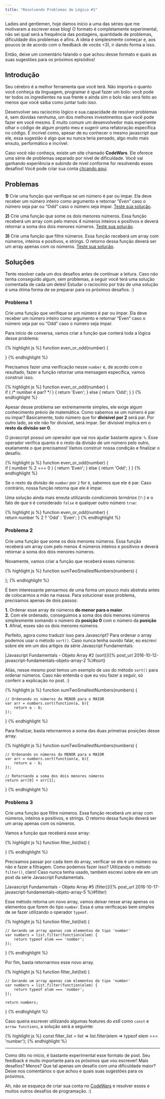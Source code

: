 ```yaml
---
title: "Resolvendo Problemas de Lógica #1"
---
```


Ladies and gentlemen, hoje damos início a uma das séries que me motivaram a escrever esse blog! O formato é completamente experimental, não sei qual será a frequência das postagens, quantidade de problemas, dificuldade dos problemas e afins. A ideia é simplesmente começar e, aos poucos (e de acordo com o feedback de vocês <3), ir dando forma a isso.

Então, deixe um comentário falando o que achou desse formato e quais as suas sugestões para os próximos episódios!

## Introdução

Seu cérebro é a melhor ferramenta que você terá. Não importa o quanto você conheça da linguagem, programar é igual fazer um bolo: você pode ter todos os ingredientes na sua frente e ainda sim o bolo não será feito ao menos que você saiba como juntar tudo isso.

Desenvolver seu raciocínio lógico e sua capacidade de resolver problemas é, sem dúvidas nenhuma, um dos melhores investimentos que você pode fazer em você mesmo. É muito comum um desenvolvedor mais experiente olhar o código de algum projeto meu e sugerir uma refatoração específica no código. É incrível como, apesar de eu conhecer o mesmo javascript que ele, essa sugestão é algo que eu nunca teria pensado, algo muito mais enxuto, performático e incrível.

Caso você não conheça, existe um site chamado **CodeWars**. Ele oferece uma série de problemas separado por nível de dificuldade. Você vai ganhando experiência e subindo de nível conforme for resolvendo esses desafios! Você pode criar sua conta [clicando aqui](http://www.codewars.com/r/h2nQcA).

## Problemas

**1)** Crie uma função que verifique se um número é par ou ímpar. Ela deve receber um número inteiro como argumento e retornar _"Even"_ caso o número seja par ou _"Odd"_ caso o número seja ímpar. [Teste sua solução](https://www.codewars.com/kata/even-or-odd/train/javascript).

**2)** Crie uma função que some os dois menores números. Essa função receberá um array com pelo menos 4 números inteiros e positivos e deverá retornar a soma dos dois menores números. [Teste sua solução](https://www.codewars.com/kata/sum-of-two-lowest-positive-integers/train/javascript).

**3)** Crie uma função que filtre números. Essa função receberá um array com números, inteiros e positivos, e strings. O retorno dessa função deverá ser um array apenas com os números. [Teste sua solução](https://www.codewars.com/kata/list-filtering/train/javascript).

## Soluções

Tente resolver cada um dos desafios antes de continuar a leitura. Caso não tenha conseguido algum, sem problemas, a seguir você terá uma solução comentada de cada um deles! Estudar o raciocínio por trás de uma solução é uma ótima forma de se preparar para os próximos desafios. :)

### Problema 1

Crie uma função que verifique se um número é par ou ímpar. Ela deve receber um número inteiro como argumento e retornar “Even” caso o número seja par ou “Odd” caso o número seja ímpar.

Para início de conversa, vamos criar a função que conterá toda a lógica desse problema:

{% highlight js %}
function even_or_odd(number) {
  
}
{% endhighlight %}

Precisamos fazer uma verificação nesse `number` e, de acordo com o resultado, fazer a função retornar uma mensagem específica, vamos construir isso.

{% highlight js %}
function even_or_odd(number) {  
    if ( /* number é par? */ ) {
        return 'Even'; 
    } else {
        return 'Odd';
    }
}
{% endhighlight %}

Apesar desse problema ser extremamente simples, ele exige algum conhecimento prévio de matemática. Como sabemos se um número é par ou ímpar? Basicamente, todo número que for **divisível por 2** será par. Por outro lado, se ele não for divisível, será ímpar. Ser divisível implica em o **resto da divisão ser 0**.

O javascript possui um operador que vai nos ajudar bastante agora: `%`. Esse operador verifica quanto é o resto da divisão de um número pelo outro, exatamente o que precisamos! Vamos construir nossa condição e finalizar o desafio.

{% highlight js %}
function even_or_odd(number) {  
    if ( number % 2 === 0 ) {
        return 'Even'; 
    } else {
        return 'Odd';
    }
}
{% endhighlight %}

Se o resto da divisão de `number` por `2` for `0`, sabemos que ele é par. Caso contrário, nossa função retorna que ele é ímpar.

Uma solução ainda mais enxuta utilizando _condicionais ternários_ (`?:`) e o fato de que `0` é considerado `false` e qualquer outro número `true`:

{% highlight js %}
function even_or_odd(number) {  
    return number % 2 ? 'Odd' : 'Even';
}
{% endhighlight %}

### Problema 2

Crie uma função que some os dois menores números. Essa função receberá um array com pelo menos 4 números inteiros e positivos e deverá retornar a soma dos dois menores números.

Novamente, vamos criar a função que receberá esses números:

{% highlight js %}
function sumTwoSmallestNumbers(numbers) {  
  
};
{% endhighlight %}

É bem interessante pensarmos de uma forma um pouco mais abstrata antes de colocarmos a mão na massa. Para solucionar esse problema, precisamos apenas de dois passos:

**1.** Ordenar esse array de números **do menor para o maior**.  
**2.** Com ele ordenado, conseguimos a soma dos dois menores números simplesmente somando o número da **posição 0** com o número da **posição 1**. Afinal, esses são os dois menores números.

Perfeito, agora como traduzir isso para Javascript? Para ordenar o array podemos usar o método `sort()`. Caso nunca tenha ouvido falar, eu escrevi sobre ele em um dos artigos da série Javascript Fundamentals:

[Javascript Fundamentals - Objeto Array #2 (sort)]({% post_url 2016-10-12-javascript-fundamentals-objeto-array-2 %}#sort)

Aliás, nesse mesmo post temos um exemplo de uso do método `sort()` para ordenar números. Caso não entenda o que eu vou fazer a seguir, só conferir a explicação no post. :)

{% highlight js %}
function sumTwoSmallestNumbers(numbers) {

    // Ordenando os números do MENOR para o MAIOR
    var arr = numbers.sort(function(a, b){
        return a - b;
    });

}
{% endhighlight %}

Para finalizar, basta retornarmos a soma das duas primeiras posições desse array.

{% highlight js %}
function sumTwoSmallestNumbers(numbers) {

    // Ordenando os números do MENOR para o MAIOR
    var arr = numbers.sort(function(a, b){
        return a - b;
    });

    // Retornando a soma dos dois menores números
    return arr[0] + arr[1];

}
{% endhighlight %}

### Problema 3

Crie uma função que filtre números. Essa função receberá um array com números, inteiros e positivos, e strings. O retorno dessa função deverá ser um array apenas com os números.

Vamos a função que receberá esse array:

{% highlight js %}
function filter_list(list) {
  
}
{% endhighlight %}

Precisamos passar por cada item do array, verificar se ele é um número ou não e fazer a filtragem. Como podemos fazer isso? Utilizando o método `filter()`, claro! Caso nunca tenha usado, também escrevi sobre ele em um post da série Javascript Fundamentals.

[Javascript Fundamentals - Objeto Array #5 (filter)]({% post_url 2016-10-17-javascript-fundamentals-objeto-array-5 %}#filter)

Esse método retorna um novo array, vamos deixar nesse array apenas os elementos que forem do tipo `number`. Essa é uma verificaçao bem simples de se fazer utilizando o operador `typeof`.

{% highlight js %}
function filter_list(list) {

    // Gerando um array apenas com elementos do tipo 'number'
    var numbers = list.filter(function(elem) {
        return typeof elem === 'number';
    });

}
{% endhighlight %}

Por fim, basta retornarmos esse novo array.

{% highlight js %}
function filter_list(list) {

    // Gerando um array apenas com elementos do tipo 'number'
    var numbers = list.filter(function(elem) {
        return typeof elem === 'number';
    });

    return numbers;

}
{% endhighlight %}

Caso queira escrever utilizando algumas features do _es6_ como `const` e `arrow functions`, a solução será a seguinte:

{% highlight js %}
const filter_list = list => list.filter(elem => typeof elem === 'number');
{% endhighlight %}

---

Como dito no início, é bastante experimental esse formato de post. Seu feedback é muito importante para os próximos que vou escrever! Mais desafios? Menos? Que tal apenas um desafio com uma dificuldade maior? Deixe nos comentários o que achou e quais suas sugestões para os próximos.

Ah, não se esqueça de criar sua conta no [CodeWars](http://www.codewars.com/r/h2nQcA) e resolver esses e muitos outros desafios de programação. :)